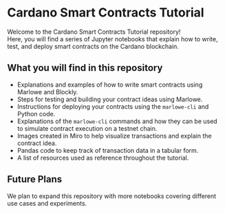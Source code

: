 # Cardano Smart Contracts Tutorial

Welcome to the Cardano Smart Contracts Tutorial repository!  
Here, you will find a series of Jupyter notebooks that explain how to write, test, and deploy smart contracts on the Cardano blockchain.

## What you will find in this repository

- Explanations and examples of how to write smart contracts using Marlowe and Blockly.
- Steps for testing and building your contract ideas using Marlowe.
- Instructions for deploying your contracts using the `marlowe-cli` and Python code.
- Explanations of the `marlowe-cli` commands and how they can be used to simulate contract execution on a testnet chain.
- Images created in Miro to help visualize transactions and explain the contract idea.
- Pandas code to keep track of transaction data in a tabular form.
- A list of resources used as reference throughout the tutorial.

## Future Plans

We plan to expand this repository with more notebooks covering different use cases and experiments.